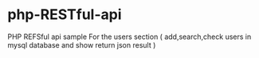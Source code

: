 # php-RESTful-api
PHP REFSful api sample  For the users section ( add,search,check users in mysql database  and show return json result )
